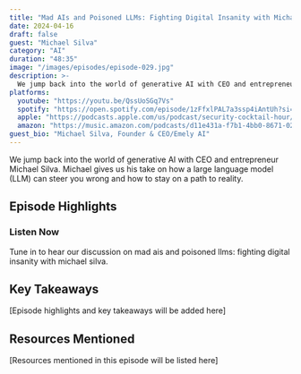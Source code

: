 ```yaml
---
title: "Mad AIs and Poisoned LLMs: Fighting Digital Insanity with Michael Silva"
date: 2024-04-16
draft: false
guest: "Michael Silva"
category: "AI"
duration: "48:35"
image: "/images/episodes/episode-029.jpg"
description: >-
  We jump back into the world of generative AI with CEO and entrepreneur Michael Silva. Michael gives us his take on how a large language model (LLM) can steer you wrong and how to stay on a path to reality.
platforms:
  youtube: "https://youtu.be/QssUoSGq7Vs"
  spotify: "https://open.spotify.com/episode/1zFfxlPAL7a3ssp4iAntUh?si=f8ca5bb02d2948d0"
  apple: "https://podcasts.apple.com/us/podcast/security-cocktail-hour/id1679376200?i=1000652617535"
  amazon: "https://music.amazon.com/podcasts/d11e431a-f7b1-4bb0-8671-024afce9ade6/security-cocktail-hour"
guest_bio: "Michael Silva, Founder & CEO/Emely AI"
---
```


We jump back into the world of generative AI with CEO and entrepreneur Michael Silva. Michael gives us his take on how a large language model (LLM) can steer you wrong and how to stay on a path to reality.

## Episode Highlights

### Listen Now

Tune in to hear our discussion on mad ais and poisoned llms: fighting digital insanity with michael silva.

## Key Takeaways

[Episode highlights and key takeaways will be added here]

## Resources Mentioned

[Resources mentioned in this episode will be listed here]




